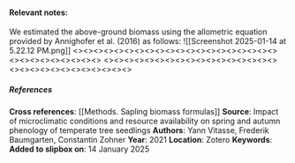 #### **Relevant notes**:
We estimated the above-ground biomass using the allometric equation provided by Annighofer et al. (2016) as follows:
![[Screenshot 2025-01-14 at 5.22.12 PM.png]]
<><><><><><><><><><><><><><><><><><><><><><><><><><><><><>
<><><><><><><><><><><><><><><><><><><><><><><><><><><><><>
##### References
**Cross references**: 
[[Methods. Sapling biomass formulas]]
**Source**: Impact of microclimatic conditions and resource availability on spring and autumn phenology of temperate tree seedlings
**Authors**: Yann Vitasse, Frederik Baumgarten, Constantin Zohner
**Year**: 2021
**Location**: Zotero
**Keywords**: 
**Added to slipbox on**: 14 January 2025
